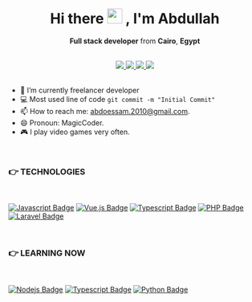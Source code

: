 <h1 align="center">
  <span>
    Hi there
    <img src="https://user-images.githubusercontent.com/45853393/229629933-659375dc-be21-4acf-8c88-0901e702b3be.gif" width="30"/>
  </span>
  , I'm Abdullah
</h1>
<p align="center"><b>Full stack developer</b> from <b>Cairo</b>, <b>Egypt</b></p>

<br>

<div align="center">
  <a href="https://www.facebook.com/abdo.elnegm.779/">
    <img src="https://img.shields.io/badge/-Facebook-4267B2?style=flat&labelColor=4267B2&logo=facebook&logoColor=white&link=https://www.facebook.com/abdo.elnegm.779/"/>
  </a>
  <a href="https://www.linkedin.com/in/abdullah-essam-121a331a1/">
    <img src="https://img.shields.io/badge/-LinkedIn-0a66c2?style=flat&labelColor=0a66c2&logo=linkedin&logoColor=white&link=https://www.linkedin.com/in/abdullah-essam-121a331a1/"/>
  </a>
  <a href="https://www.instagram.com/eng.abdullah_essam/">
    <img src="https://img.shields.io/badge/-Instagram-E1306C?style=flat&labelColor=E1306C&logo=instagram&logoColor=white&link=https://www.instagram.com/eng.abdullah_essam/"/>
  </a>
  <a href="mailto:abdoessam.2010@gmail.com">
    <img src="https://img.shields.io/badge/-Gmail-c0392b?style=flat&labelColor=c0392b&logo=gmail&logoColor=white"/>
  </a>
</div>
<br>

- 🔭 I’m currently freelancer developer
- :computer: Most used line of code `git commit -m "Initial Commit"`
- 📫 How to reach me: abdoessam.2010@gmail.com.
- 😄 Pronoun: MagicCoder.
- :video_game: I play video games very often.

<br>

### :point_right: TECHNOLOGIES
<br>

[![Javascript Badge](https://img.shields.io/badge/-Javascript-F0DB4F?style=for-the-badge&labelColor=black&logo=javascript&logoColor=F0DB4F)](#)
[![Vue.js Badge](https://img.shields.io/badge/-vue.js-42b883?style=for-the-badge&labelColor=black&logo=vue.js&logoColor=42b883)](#)
[![Typescript Badge](https://img.shields.io/badge/-Typescript-007acc?style=for-the-badge&labelColor=black&logo=typescript&logoColor=007acc)](#)
[![PHP Badge](https://img.shields.io/badge/-php-8993be?style=for-the-badge&labelColor=black&logo=php&logoColor=8993be)](#)
[![Laravel Badge](https://img.shields.io/badge/-laravel-F05340?style=for-the-badge&labelColor=black&logo=laravel&logoColor=F05340)](#)

<br>

### :point_right: LEARNING NOW
<br>

[![Nodejs Badge](https://img.shields.io/badge/-Nodejs-3C873A?style=for-the-badge&labelColor=black&logo=node.js&logoColor=3C873A)](#)
[![Typescript Badge](https://img.shields.io/badge/-Typescript-007acc?style=for-the-badge&labelColor=black&logo=typescript&logoColor=007acc)](#)
[![Python Badge](https://img.shields.io/badge/-python-ffde57?style=for-the-badge&labelColor=black&logo=python&logoColor=ffde57)](#)


